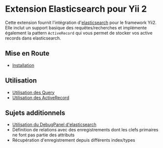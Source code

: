 Extension Elasticsearch pour Yii 2
==================================

Cette extension fournit l'intégration d'[elasticsearch](https://www.elastic.co/products/elasticsearch) pour le framework Yii2.
Elle inclut un support basique des requêtes/recherches et implémente également la pattern `ActiveRecord` qui vous permet de stocker vos active records dans elasticsearch.

Mise en Route
-------------

* [Installation](installation.md)

Utilisation
-----------

* [Utilisation des Query](usage-query.md)
* [Utilisation des ActiveRecord](usage-ar.md)

Sujets additionnels
-------------------

* [Utilisation du DebugPanel d'elasticsearch ](topics-debug.md)
* Définition de relations avec des enregistrements dont les clefs primaires ne font pas partie des attributs
* Récupération d'enregistrement depuis différents index/types
